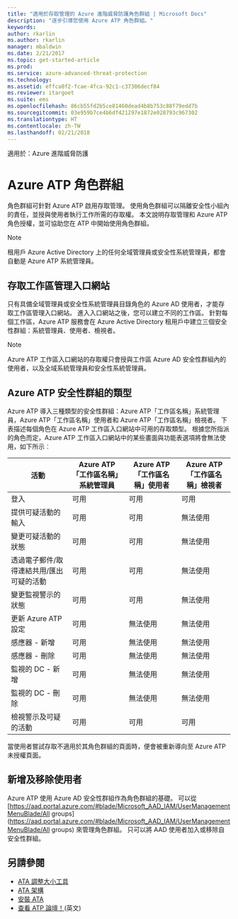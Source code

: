 ```yaml
---
title: "適用於存取管理的 Azure 進階威脅防護角色群組 | Microsoft Docs"
description: "逐步引導您使用 Azure ATP 角色群組。"
keywords: 
author: rkarlin
ms.author: rkarlin
manager: mbaldwin
ms.date: 2/21/2017
ms.topic: get-started-article
ms.prod: 
ms.service: azure-advanced-threat-protection
ms.technology: 
ms.assetid: effca0f2-fcae-4fca-92c1-c37306decf84
ms.reviewer: itargoet
ms.suite: ems
ms.openlocfilehash: 86cb55fd2b5ce81460dead4b8b753c88f79edd7b
ms.sourcegitcommit: 03e959b7ce4b6df421297e1872e028793c967302
ms.translationtype: HT
ms.contentlocale: zh-TW
ms.lasthandoff: 02/21/2018
---
```

適用於：Azure 進階威脅防護




# <a name="azure-atp-role-groups"></a>Azure ATP 角色群組

角色群組可針對 Azure ATP 啟用存取管理。 使用角色群組可以隔離安全性小組內的責任，並授與使用者執行工作所需的存取權。 本文說明存取管理和 Azure ATP 角色授權，並可協助您在 ATP 中開始使用角色群組。

> [!NOTE]
> 租用戶 Azure Active Directory 上的任何全域管理員或安全性系統管理員，都會自動是 Azure ATP 系統管理員。

## <a name="accessing-the-workspace-management-portal"></a>存取工作區管理入口網站

只有具備全域管理員或安全性系統管理員目錄角色的 Azure AD 使用者，才能存取工作區管理入口網站。 進入入口網站之後，您可以建立不同的工作區。 針對每個工作區，Azure ATP 服務會在 Azure Active Directory 租用戶中建立三個安全性群組：系統管理員、使用者、檢視者。 

> [!NOTE]
> Azure ATP 工作區入口網站的存取權只會授與工作區 Azure AD 安全性群組內的使用者，以及全域系統管理員和安全性系統管理員。


## <a name="types-of-azure-atp-security-groups"></a>Azure ATP 安全性群組的類型 

Azure ATP 導入三種類型的安全性群組：Azure ATP「工作區名稱」系統管理員，Azure ATP「工作區名稱」使用者和 Azure ATP「工作區名稱」檢視者。 下表描述每個角色在 Azure ATP 工作區入口網站中可用的存取類型。 根據您所指派的角色而定，Azure ATP 工作區入口網站中的某些畫面與功能表選項將會無法使用，如下所示︰

|活動 |Azure ATP「工作區名稱」系統管理員|Azure ATP「工作區名稱」使用者|Azure ATP「工作區名稱」檢視者|
|----|----|----|----|
|登入|可用|可用|可用|
|提供可疑活動的輸入|可用|可用|無法使用|
|變更可疑活動的狀態|可用|可用|無法使用|
|透過電子郵件/取得連結共用/匯出可疑的活動|可用|可用|無法使用|
|變更監視警示的狀態|可用|可用|無法使用|
|更新 Azure ATP 設定|可用|無法使用|無法使用|
|感應器 - 新增|可用|無法使用|無法使用|
|感應器 - 刪除 |可用|無法使用|無法使用|
|監視的 DC - 新增 |可用|無法使用|無法使用|
|監視的 DC - 刪除|可用|無法使用|無法使用|
|檢視警示及可疑的活動|可用|可用|可用|


當使用者嘗試存取不適用於其角色群組的頁面時，便會被重新導向至 Azure ATP 未授權頁面。 

## <a name="add-and-remove-users"></a>新增及移除使用者 

Azure ATP 使用 Azure AD 安全性群組作為角色群組的基礎。 可以從 [https://aad.portal.azure.com/#blade/Microsoft_AAD_IAM/UserManagementMenuBlade/All groups](https://aad.portal.azure.com/#blade/Microsoft_AAD_IAM/UserManagementMenuBlade/All groups) 來管理角色群組。  只可以將 AAD 使用者加入或移除自安全性群組。 


## <a name="see-also"></a>另請參閱
- [ATA 調整大小工具](http://aka.ms/aatpsizingtool)
- [ATA 架構](atp-architecture.md)
- [安裝 ATA](install-atp-step1.md)
- [查看 ATP 論壇！](https://aka.ms/azureatpcommunity)\(英文\)

